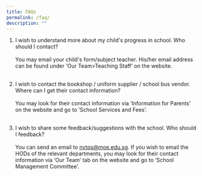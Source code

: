 ```yaml
---
title: FAQs
permalink: /faq/
description: ""
---
```

1. I wish to understand more about my child's progress in school. Who should I contact? <br><br> You may email your child's form/subject teacher. His/her email address can be found under 'Our Team>Teaching Staff’ on the website.<br><br>

2. I wish to contact the bookshop / uniform supplier / school bus vendor. Where can I get their contact information?<br><br>You may look for their contact information via ‘Information for Parents’ on the website and go to ‘School Services and Fees’.<br><br>

3. I wish to share some feedback/suggestions with the school. Who should I feedback? <br><br>
You can send an email to nvtps@moe.edu.sg. If you wish to email the HODs of the relevant departments, you may look for their contact information via ‘Our Team’ tab on the website and go to ‘School Management Committee’.